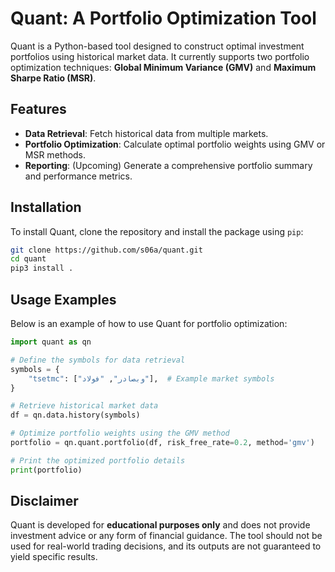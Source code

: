 # **Quant: A Portfolio Optimization Tool**  
Quant is a Python-based tool designed to construct optimal investment portfolios using historical market data. It currently supports two portfolio optimization techniques: **Global Minimum Variance (GMV)** and **Maximum Sharpe Ratio (MSR)**.


## **Features**  
- **Data Retrieval**: Fetch historical data from multiple markets.  
- **Portfolio Optimization**: Calculate optimal portfolio weights using GMV or MSR methods.  
- **Reporting**: (Upcoming) Generate a comprehensive portfolio summary and performance metrics.


## **Installation**  
To install Quant, clone the repository and install the package using `pip`:

```bash
git clone https://github.com/s06a/quant.git
cd quant
pip3 install .
```


## **Usage Examples**  
Below is an example of how to use Quant for portfolio optimization:  

```python
import quant as qn

# Define the symbols for data retrieval
symbols = {
    "tsetmc": ["وبصادر", "فولاد"],  # Example market symbols
}

# Retrieve historical market data
df = qn.data.history(symbols)

# Optimize portfolio weights using the GMV method
portfolio = qn.quant.portfolio(df, risk_free_rate=0.2, method='gmv')

# Print the optimized portfolio details
print(portfolio)
```


## **Disclaimer**  
Quant is developed for **educational purposes only** and does not provide investment advice or any form of financial guidance. The tool should not be used for real-world trading decisions, and its outputs are not guaranteed to yield specific results.
